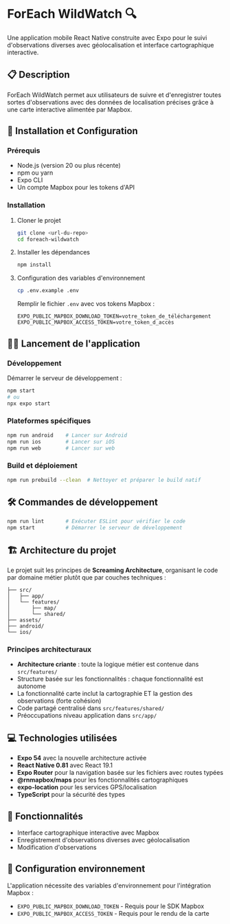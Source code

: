 # ForEach WildWatch 🔍

Une application mobile React Native construite avec Expo pour le suivi d'observations diverses avec géolocalisation et interface cartographique interactive.

## 📋 Description

ForEach WildWatch permet aux utilisateurs de suivre et d'enregistrer toutes sortes d'observations avec des données de localisation précises grâce à une carte interactive alimentée par Mapbox.

## 🚀 Installation et Configuration

### Prérequis

- Node.js (version 20 ou plus récente)
- npm ou yarn
- Expo CLI
- Un compte Mapbox pour les tokens d'API

### Installation

1. Cloner le projet
   ```bash
   git clone <url-du-repo>
   cd foreach-wildwatch
   ```

2. Installer les dépendances
   ```bash
   npm install
   ```

3. Configuration des variables d'environnement
   ```bash
   cp .env.example .env
   ```

   Remplir le fichier `.env` avec vos tokens Mapbox :
   ```
   EXPO_PUBLIC_MAPBOX_DOWNLOAD_TOKEN=votre_token_de_téléchargement
   EXPO_PUBLIC_MAPBOX_ACCESS_TOKEN=votre_token_d_accès
   ```

## 🏃‍♂️ Lancement de l'application

### Développement

Démarrer le serveur de développement :
```bash
npm start
# ou
npx expo start
```

### Plateformes spécifiques

```bash
npm run android    # Lancer sur Android
npm run ios        # Lancer sur iOS
npm run web        # Lancer sur web
```

### Build et déploiement

```bash
npm run prebuild --clean  # Nettoyer et préparer le build natif
```

## 🛠️ Commandes de développement

```bash
npm run lint       # Exécuter ESLint pour vérifier le code
npm start          # Démarrer le serveur de développement
```

## 🏗️ Architecture du projet

Le projet suit les principes de **Screaming Architecture**, organisant le code par domaine métier plutôt que par couches techniques :

```
├── src/
│   ├── app/
│   └── features/
│       ├── map/
│       └── shared/
├── assets/
├── android/
└── ios/
```

### Principes architecturaux

- **Architecture criante** : toute la logique métier est contenue dans `src/features/`
- Structure basée sur les fonctionnalités : chaque fonctionnalité est autonome
- La fonctionnalité carte inclut la cartographie ET la gestion des observations (forte cohésion)
- Code partagé centralisé dans `src/features/shared/`
- Préoccupations niveau application dans `src/app/`

## 💻 Technologies utilisées

- **Expo 54** avec la nouvelle architecture activée
- **React Native 0.81** avec React 19.1
- **Expo Router** pour la navigation basée sur les fichiers avec routes typées
- **@rnmapbox/maps** pour les fonctionnalités cartographiques
- **expo-location** pour les services GPS/localisation
- **TypeScript** pour la sécurité des types

## 📱 Fonctionnalités

- Interface cartographique interactive avec Mapbox
- Enregistrement d'observations diverses avec géolocalisation
- Modification d'observations

## 🔧 Configuration environnement

L'application nécessite des variables d'environnement pour l'intégration Mapbox :
- `EXPO_PUBLIC_MAPBOX_DOWNLOAD_TOKEN` - Requis pour le SDK Mapbox
- `EXPO_PUBLIC_MAPBOX_ACCESS_TOKEN` - Requis pour le rendu de la carte
